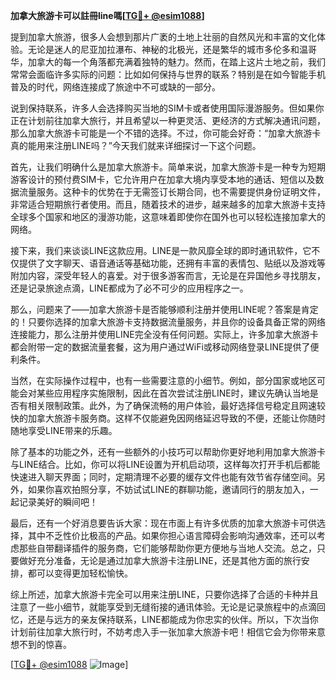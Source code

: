 **加拿大旅游卡可以註冊line嗎[[TG💪+ @esim1088](https://t.me/s/esim1088)]**

提到加拿大旅游，很多人会想到那片广袤的土地上壮丽的自然风光和丰富的文化体验。无论是迷人的尼亚加拉瀑布、神秘的北极光，还是繁华的城市多伦多和温哥华，加拿大的每一个角落都充满着独特的魅力。然而，在踏上这片土地之前，我们常常会面临许多实际的问题：比如如何保持与世界的联系？特别是在如今智能手机普及的时代，网络连接成了旅途中不可或缺的一部分。

说到保持联系，许多人会选择购买当地的SIM卡或者使用国际漫游服务。但如果你正在计划前往加拿大旅行，并且希望以一种更灵活、更经济的方式解决通讯问题，那么加拿大旅游卡可能是一个不错的选择。不过，你可能会好奇：“加拿大旅游卡真的能用来注册LINE吗？”今天我们就来详细探讨一下这个问题。

首先，让我们明确什么是加拿大旅游卡。简单来说，加拿大旅游卡是一种专为短期游客设计的预付费SIM卡，它允许用户在加拿大境内享受本地的通话、短信以及数据流量服务。这种卡的优势在于无需签订长期合同，也不需要提供身份证明文件，非常适合短期旅行者使用。而且，随着技术的进步，越来越多的加拿大旅游卡支持全球多个国家和地区的漫游功能，这意味着即使你在国外也可以轻松连接加拿大的网络。

接下来，我们来谈谈LINE这款应用。LINE是一款风靡全球的即时通讯软件，它不仅提供了文字聊天、语音通话等基础功能，还拥有丰富的表情包、贴纸以及游戏等附加内容，深受年轻人的喜爱。对于很多游客而言，无论是在异国他乡寻找朋友，还是记录旅途点滴，LINE都成为了必不可少的应用程序之一。

那么，问题来了——加拿大旅游卡是否能够顺利注册并使用LINE呢？答案是肯定的！只要你选择的加拿大旅游卡支持数据流量服务，并且你的设备具备正常的网络连接能力，那么注册并使用LINE完全没有任何问题。实际上，许多加拿大旅游卡都会附带一定的数据流量套餐，这为用户通过WiFi或移动网络登录LINE提供了便利条件。

当然，在实际操作过程中，也有一些需要注意的小细节。例如，部分国家或地区可能会对某些应用程序实施限制，因此在首次尝试注册LINE时，建议先确认当地是否有相关限制政策。此外，为了确保流畅的用户体验，最好选择信号稳定且网速较快的加拿大旅游卡服务商。这样不仅能避免因网络延迟导致的不便，还能让你随时随地享受LINE带来的乐趣。

除了基本的功能之外，还有一些额外的小技巧可以帮助你更好地利用加拿大旅游卡与LINE结合。比如，你可以将LINE设置为开机启动项，这样每次打开手机后都能快速进入聊天界面；同时，定期清理不必要的缓存文件也能有效节省存储空间。另外，如果你喜欢拍照分享，不妨试试LINE的群聊功能，邀请同行的朋友加入，一起记录美好的瞬间吧！

最后，还有一个好消息要告诉大家：现在市面上有许多优质的加拿大旅游卡可供选择，其中不乏性价比极高的产品。如果你担心语言障碍会影响沟通效率，还可以考虑那些自带翻译插件的服务商，它们能够帮助你更方便地与当地人交流。总之，只要做好充分准备，无论是通过加拿大旅游卡注册LINE，还是其他方面的旅行安排，都可以变得更加轻松愉快。

综上所述，加拿大旅游卡完全可以用来注册LINE，只要你选择了合适的卡种并且注意了一些小细节，就能享受到无缝衔接的通讯体验。无论是记录旅程中的点滴回忆，还是与远方的亲友保持联系，LINE都能成为你忠实的伙伴。所以，下次当你计划前往加拿大旅行时，不妨考虑入手一张加拿大旅游卡吧！相信它会为你带来意想不到的惊喜。

[[TG💪+ @esim1088](https://t.me/s/esim1088) ![Image](https://i.postimg.cc/4NQfJmqS/Snipaste-2025-05-13-00-14-12.png)]